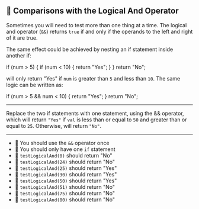 🚀 Comparisons with the Logical And Operator
--------------------------------------------

Sometimes you will need to test more than one thing at a time. The logical and operator (`&&`) returns `true` if and only if the operands to the left and right of it are true.

The same effect could be achieved by nesting an if statement inside another if:

if (num > 5) {
  if (num < 10) {
    return "Yes";
  }
}
return "No";

will only return "Yes" if `num` is greater than `5` and less than `10`. The same logic can be written as:

if (num > 5 && num < 10) {
  return "Yes";
}
return "No";

* * *

Replace the two if statements with one statement, using the && operator, which will return `"Yes"` if `val` is less than or equal to `50` and greater than or equal to `25`. Otherwise, will return `"No"`.

* * *

*   🧪 You should use the `&&` operator once
*   🧪 You should only have one `if` statement
*   🧪 `testLogicalAnd(0)` should return "No"
*   🧪 `testLogicalAnd(24)` should return "No"
*   🧪 `testLogicalAnd(25)` should return "Yes"
*   🧪 `testLogicalAnd(30)` should return "Yes"
*   🧪 `testLogicalAnd(50)` should return "Yes"
*   🧪 `testLogicalAnd(51)` should return "No"
*   🧪 `testLogicalAnd(75)` should return "No"
*   🧪 `testLogicalAnd(80)` should return "No"